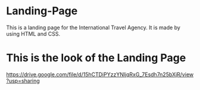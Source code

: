 # Landing-Page
This is a landing page for the International Travel Agency.
It is made by using HTML and CSS.

# This is the look of the Landing Page

https://drive.google.com/file/d/15hCTDiPYzzYNljqRxG_7Esdh7n25bXjR/view?usp=sharing
